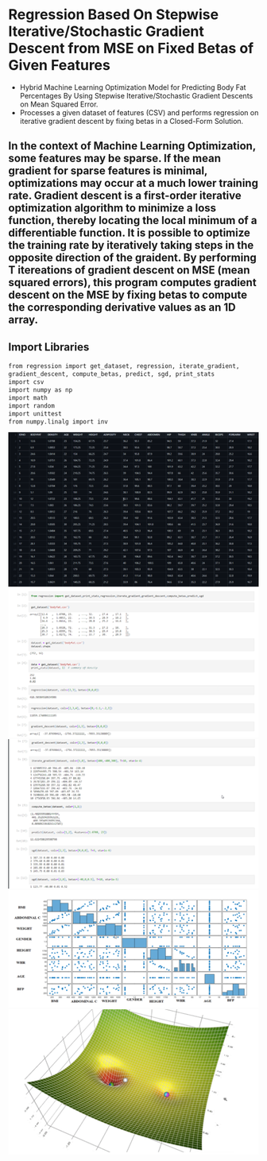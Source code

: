 # **Regression Based On Stepwise Iterative/Stochastic Gradient Descent from  MSE on Fixed Betas of Given Features**

- Hybrid Machine Learning Optimization Model for Predicting Body Fat Percentages By Using Stepwise Iterative/Stochastic Gradient Descents on Mean Squared Error. 
- Processes a given dataset of features (CSV) and performs regression on iterative gradient descent by fixing betas in a Closed-Form Solution.

## In the context of Machine Learning Optimization, some features may be sparse. If the mean gradient for sparse features is minimal, optimizations may occur at a much lower training rate. Gradient descent is a first-order iterative optimization algorithm to minimize a loss function, thereby locating the local minimum of a differentiable function. It is possible to optimize the training rate by iteratively taking steps in the opposite direction of the graident. By performing T itereations of gradient descent on MSE (mean squared errors), this program computes gradient descent on the MSE by fixing betas to compute the corresponding derivative values as an 1D array.



## Import Libraries 

```
from regression import get_dataset, regression, iterate_gradient, gradient_descent, compute_betas, predict, sgd, print_stats
import csv
import numpy as np
import math
import random
import unittest
from numpy.linalg import inv
```

![](Images/csv%20file.png)
![](Images/test%20results1.png)
![](Images/test%20results2.png)
![](Images/correlation%20matrix.png)
![](Images/gradient%20descent.png)
